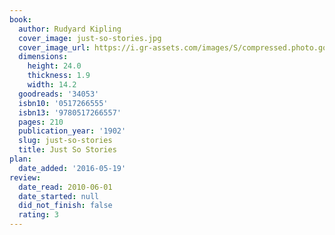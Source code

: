 ```yaml
---
book:
  author: Rudyard Kipling
  cover_image: just-so-stories.jpg
  cover_image_url: https://i.gr-assets.com/images/S/compressed.photo.goodreads.com/books/1546075870l/34053._SX98_.jpg
  dimensions:
    height: 24.0
    thickness: 1.9
    width: 14.2
  goodreads: '34053'
  isbn10: '0517266555'
  isbn13: '9780517266557'
  pages: 210
  publication_year: '1902'
  slug: just-so-stories
  title: Just So Stories
plan:
  date_added: '2016-05-19'
review:
  date_read: 2010-06-01
  date_started: null
  did_not_finish: false
  rating: 3
---
```

